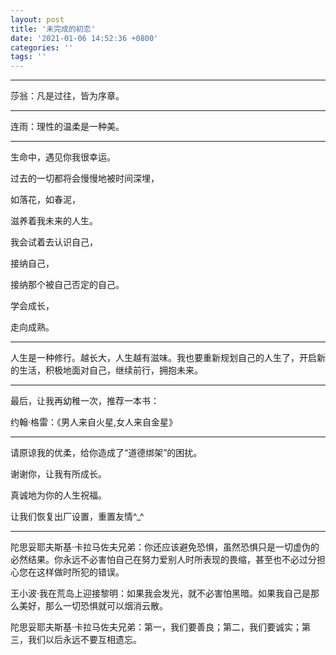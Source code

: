```yaml
---
layout: post
title: '未完成的初恋'
date: '2021-01-06 14:52:36 +0800'
categories: ''
tags: ''
---
```

- - -

莎翁：凡是过往，皆为序章。

- - -

连雨：理性的温柔是一种美。

- - -

生命中，遇见你我很幸运。

过去的一切都将会慢慢地被时间深埋，

如落花，如春泥，

滋养着我未来的人生。

我会试着去认识自己，

接纳自己，

接纳那个被自己否定的自己。

学会成长，

走向成熟。

- - -

人生是一种修行。越长大，人生越有滋味。我也要重新规划自己的人生了，开启新的生活，积极地面对自己，继续前行，拥抱未来。

- - -

最后，让我再幼稚一次，推荐一本书：

约翰·格雷：《男人来自火星,女人来自金星》

- - -

请原谅我的优柔，给你造成了“道德绑架”的困扰。

谢谢你，让我有所成长。

真诚地为你的人生祝福。

让我们恢复出厂设置，重置友情^\_^

- - -

陀思妥耶夫斯基·卡拉马佐夫兄弟：你还应该避免恐惧，虽然恐惧只是一切虚伪的必然结果。你永远不必害怕自己在努力爱别人时所表现的畏缩，甚至也不必过分担心您在这样做时所犯的错误。

王小波·我在荒岛上迎接黎明：如果我会发光，就不必害怕黑暗。如果我自己是那么美好，那么一切恐惧就可以烟消云散。

陀思妥耶夫斯基·卡拉马佐夫兄弟：第一，我们要善良；第二，我们要诚实；第三，我们以后永远不要互相遗忘。
